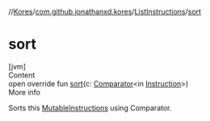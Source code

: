 //[Kores](../../index.md)/[com.github.jonathanxd.kores](../index.md)/[ListInstructions](index.md)/[sort](sort.md)



# sort  
[jvm]  
Content  
open override fun [sort](sort.md)(c: [Comparator](https://docs.oracle.com/javase/8/docs/api/java/util/Comparator.html)<in [Instruction](../-instruction/index.md)>)  
More info  


Sorts this [MutableInstructions](../-mutable-instructions/index.md) using Comparator.

  




